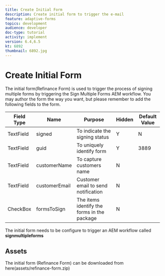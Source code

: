 ```yaml
---
title: Create Initial Form
description: Create initial form to trigger the e-mail 
feature: adaptive-forms
topics: development
audience: developer
doc-type: tutorial
activity: implement
version: 6.4,6.5
kt: 6892
thumbnail: 6892.jpg
---
```


# Create Initial Form

The initial form(Refinance Form) is used to trigger the process of signing multiple forms by triggering the Sign Multiple Forms AEM workflow. You may author the form the way you want, but please remember to add the following fields to the form.




Field Type|Name | Purpose| Hidden| Default Value
------------------------|---------------------------------------|--------------------|--------|-----------------
TextField| signed| To indicate the signing status |Y|N
TextField| guid| To uniquely identify form|Y| 3889
TextField| customerName| To capture customers name|N|
TextField| customerEmail| Customer email to send notification|N| 
CheckBox| formsToSign| The items identify the forms in the package|N| 




The initial form needs to be configure to trigger an AEM workflow called **signmultipleforms**

## Assets

The initial form (Refinance Form) can be downloaded from here(assets/refinance-form.zip)







